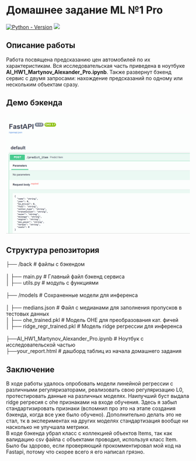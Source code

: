 # Домашнее задание ML №1 Pro
[![Python - Version](https://img.shields.io/badge/PYTHON-3.7+-red?style=for-the-badge&logo=python&logoColor=white)](https://pepy.tech/project/segmentation-models-pytorch)
![](https://img.shields.io/badge/FastAPI-005571?style=for-the-badge&logo=fastapi)

## Описание работы
Работа посвящена предсказанию цен автомобилей по их характеристикам. Вся исследовательская часть приведена в ноутбуке **AI_HW1_Martynov_Alexander_Pro.ipynb**. 
Также развернут бэкенд сервис с двумя запросами: нахождение предсказаний по одному или нескольким объектам сразу.<br>
## Демо бэкенда
![image info](screencast.gif)
## Структура репозитория
├── /back # файлы с бэкендом<br><br>
│ ├── main.py # Главный файл бэкенд сервиса<br>
│ ├── utils.py # модуль с функциями<br><br>
├── /models # Сохраненные модели для инференса<br><br>
│ ├── medians.json # Файл с медианами для заполнения пропусков в тестовых данных<br>
│ ├── ohe_trained.pkl # Модель OHE для преобразования кат. фичей<br>
│ ├── ridge_regr_trained.pkl # Модель ridge регрессии для инференса<br><br>
├──AI_HW1_Martynov_Alexander_Pro.ipynb # Ноутбук с исследовательской частью<br>
├──your_report.html # дашборд таблиц из начала домашнего задания
## Заключение
В ходе работы удалось опробовать модели линейной регрессии с различными регуляризаторами, реализовать свою регуляризацию L0, 
протестировать данные на различных моделях. Наилучший буст выдала ridge регресия с ohe признаками на входе обучения.
Здесь я забыл стандартизировать признаки (вспомнил про это на этапе создания бэкенда, когда все уже было обучено).
Дополнительно делать это не стал, тк в экспериментах на других моделях стандартизация вообще ни насколько не улучшала метрики.<br>
В коде бэкенда убрал класс с коллекцией объектов Items, так как валидацию csv файла с объектами проводил, используя класс Item. Было бы здорово, если проверяющий прокомментировал мой код на Fastapi, потому что скорее всего я его написал грязно.
